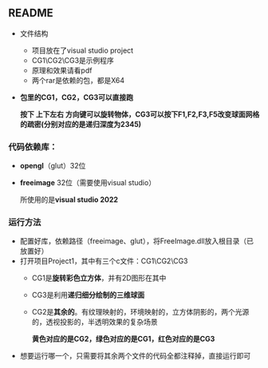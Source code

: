 ## README

* 文件结构

  * 项目放在了visual studio project
  * CG1\CG2\CG3是示例程序
  * 原理和效果请看pdf
  * 两个rar是依赖的包，都是X64
  
* **包里的CG1，CG2，CG3可以直接跑**

  **按下 上下左右 方向键可以旋转物体，CG3可以按下F1,F2,F3,F5改变球面网格的疏密(分别对应的是递归深度为2345)**

### 代码依赖库：

* **opengl**（glut）32位

* **freeimage** 32位（需要使用visual studio）

  所使用的是**visual studio 2022**

### 运行方法

* 配置好库，依赖路径（freeimage、glut），将FreeImage.dll放入根目录（已放置好）
* 打开项目Project1，其中有三个c文件：CG1\CG2\CG3
  * CG1是**旋转彩色立方体**，并有2D图形在其中
  
  * CG3是利用**递归细分绘制的三维球面**
  
  * CG2是**其余的**。有纹理映射的，环境映射的，立方体阴影的，两个光源的，透视投影的，半透明效果的复杂场景
  
    **黄色对应的是CG2，绿色对应的是CG1，红色对应的是CG3**
* 想要运行哪一个，只需要将其余两个文件的代码全都注释掉，直接运行即可